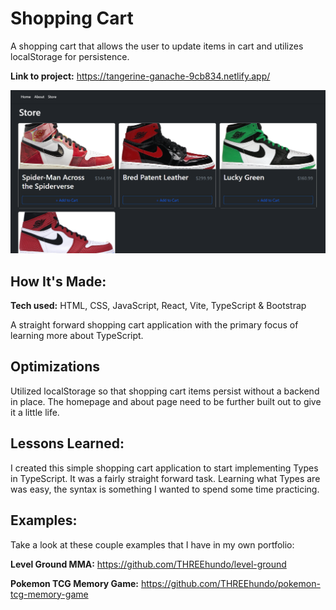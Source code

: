 # Shopping Cart
A shopping cart that allows the user to update items in cart and utilizes localStorage for persistence.

**Link to project:** https://tangerine-ganache-9cb834.netlify.app/

![Shopping Cart Preview](public/assets/screenshot.png)

## How It's Made:

**Tech used:** HTML, CSS, JavaScript, React, Vite, TypeScript & Bootstrap

A straight forward shopping cart application with the primary focus of learning more about TypeScript.

## Optimizations

Utilized localStorage so that shopping cart items persist without a backend in place. The homepage and about page need to be further built out to give it a little life.

## Lessons Learned:

I created this simple shopping cart application to start implementing Types in TypeScript. It was a fairly straight forward task. Learning what Types are was easy, the syntax is something I wanted to spend some time practicing. 


## Examples:
Take a look at these couple examples that I have in my own portfolio:

**Level Ground MMA:** https://github.com/THREEhundo/level-ground

**Pokemon TCG Memory Game:** https://github.com/THREEhundo/pokemon-tcg-memory-game

